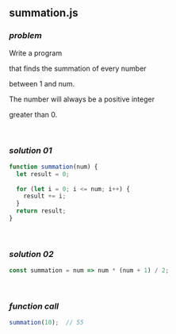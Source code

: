 ## summation.js

### ***problem***

Write a program

that finds the summation of every number

between 1 and num.

The number will always be a positive integer

greater than 0.

<br>

### ***solution 01*** 

```javascript
function summation(num) {
  let result = 0;
  
  for (let i = 0; i <= num; i++) {
    result += i;
  }
  return result;
}
```

<br>

### ***solution 02*** 

```javascript
const summation = num => num * (num + 1) / 2;
```

<br>

### ***function call***

```javascript
summation(10);	// 55
```

